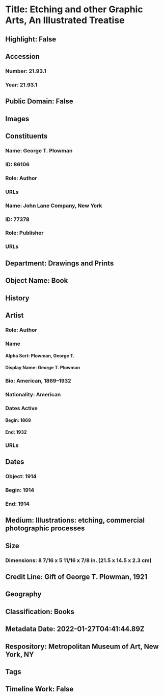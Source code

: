 # Title: Etching and other Graphic Arts, An Illustrated Treatise
## Highlight: False
## Accession
### Number: 21.93.1
### Year: 21.93.1
## Public Domain: False
## Images
## Constituents
### Name: George T. Plowman
### ID: 86106
### Role: Author
### URLs
### Name: John Lane Company, New York
### ID: 77378
### Role: Publisher
### URLs
## Department: Drawings and Prints
## Object Name: Book
## History
## Artist
### Role: Author
### Name
#### Alpha Sort: Plowman, George T.
#### Display Name: George T. Plowman
### Bio: American, 1869–1932
### Nationality: American
### Dates Active
#### Begin: 1869
#### End: 1932
### URLs
## Dates
### Object: 1914
### Begin: 1914
### End: 1914
## Medium: Illustrations: etching, commercial photographic processes
## Size
### Dimensions: 8 7/16 x 5 11/16 x 7/8 in. (21.5 x 14.5 x 2.3 cm)
## Credit Line: Gift of George T. Plowman, 1921
## Geography
## Classification: Books
## Metadata Date: 2022-01-27T04:41:44.89Z
## Respository: Metropolitan Museum of Art, New York, NY
## Tags
## Timeline Work: False